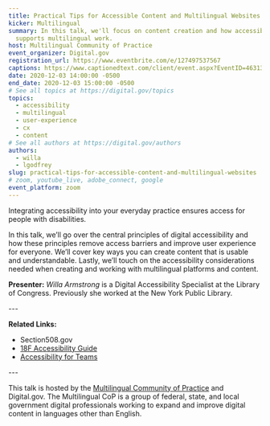 ```yaml
---
title: Practical Tips for Accessible Content and Multilingual Websites
kicker: Multilingual
summary: In this talk, we'll focus on content creation and how accessibility
  supports multilingual work.
host: Multilingual Community of Practice
event_organizer: Digital.gov
registration_url: https://www.eventbrite.com/e/127497537567
captions: https://www.captionedtext.com/client/event.aspx?EventID=4631322&CustomerID=321
date: 2020-12-03 14:00:00 -0500
end_date: 2020-12-03 15:00:00 -0500
# See all topics at https://digital.gov/topics
topics:
  - accessibility
  - multilingual
  - user-experience
  - cx
  - content
# See all authors at https://digital.gov/authors
authors:
  - willa
  - lgodfrey
slug: practical-tips-for-accessible-content-and-multilingual-websites
# zoom, youtube_live, adobe_connect, google
event_platform: zoom
---
```

Integrating accessibility into your everyday practice ensures access for people with disabilities. 

In this talk, we’ll go over the central principles of digital accessibility and how these principles remove access barriers and improve user experience for everyone. We’ll cover key ways you can create content that is usable and understandable. Lastly, we’ll touch on the accessibility considerations needed when creating and working with multilingual platforms and content.

**Presenter:** *Willa Armstrong* is a Digital Accessibility Specialist at the Library of Congress. Previously she worked at the New York Public Library.

\---

**Related Links:**

* Section508.gov
* [18F Accessibility Guide](https://accessibility.18f.gov/)
* [Accessibility for Teams](https://accessibility.digital.gov/)

\---

This talk is hosted by the [Multilingual Community of Practice](https://digital.gov/communities/multilingual/) and Digital.gov. The Multilingual CoP is a group of federal, state, and local government digital professionals working to expand and improve digital content in languages other than English.
